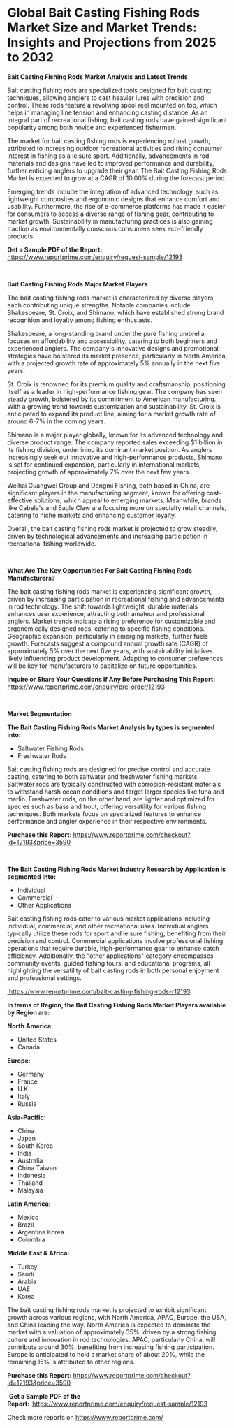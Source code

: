 <p><h1>Global Bait Casting Fishing Rods Market Size and Market Trends: Insights and Projections from 2025 to 2032</h1></p><p><strong>Bait Casting Fishing Rods Market Analysis and Latest Trends</strong></p>
<p><p>Bait casting fishing rods are specialized tools designed for bait casting techniques, allowing anglers to cast heavier lures with precision and control. These rods feature a revolving spool reel mounted on top, which helps in managing line tension and enhancing casting distance. As an integral part of recreational fishing, bait casting rods have gained significant popularity among both novice and experienced fishermen.</p><p>The market for bait casting fishing rods is experiencing robust growth, attributed to increasing outdoor recreational activities and rising consumer interest in fishing as a leisure sport. Additionally, advancements in rod materials and designs have led to improved performance and durability, further enticing anglers to upgrade their gear. The Bait Casting Fishing Rods Market is expected to grow at a CAGR of 10.00% during the forecast period. </p><p>Emerging trends include the integration of advanced technology, such as lightweight composites and ergonomic designs that enhance comfort and usability. Furthermore, the rise of e-commerce platforms has made it easier for consumers to access a diverse range of fishing gear, contributing to market growth. Sustainability in manufacturing practices is also gaining traction as environmentally conscious consumers seek eco-friendly products.</p></p>
<p><strong>Get a Sample PDF of the Report:&nbsp;</strong> <a href="https://www.reportprime.com/enquiry/request-sample/12193?utm_campaign=1892&utm_medium=2&utm_source=Github&utm_content=ia&utm_term=18032025&utm_id=bait-casting-fishing-rods">https://www.reportprime.com/enquiry/request-sample/12193</a></p>
<p>&nbsp;</p>
<p><strong>Bait Casting Fishing Rods Major Market Players</strong></p>
<p><p>The bait casting fishing rods market is characterized by diverse players, each contributing unique strengths. Notable companies include Shakespeare, St. Croix, and Shimano, which have established strong brand recognition and loyalty among fishing enthusiasts.</p><p>Shakespeare, a long-standing brand under the pure fishing umbrella, focuses on affordability and accessibility, catering to both beginners and experienced anglers. The company's innovative designs and promotional strategies have bolstered its market presence, particularly in North America, with a projected growth rate of approximately 5% annually in the next five years.</p><p>St. Croix is renowned for its premium quality and craftsmanship, positioning itself as a leader in high-performance fishing gear. The company has seen steady growth, bolstered by its commitment to American manufacturing. With a growing trend towards customization and sustainability, St. Croix is anticipated to expand its product line, aiming for a market growth rate of around 6-7% in the coming years.</p><p>Shimano is a major player globally, known for its advanced technology and diverse product range. The company reported sales exceeding $1 billion in its fishing division, underlining its dominant market position. As anglers increasingly seek out innovative and high-performance products, Shimano is set for continued expansion, particularly in international markets, projecting growth of approximately 7% over the next few years.</p><p>Weihai Guangwei Group and Dongmi Fishing, both based in China, are significant players in the manufacturing segment, known for offering cost-effective solutions, which appeal to emerging markets. Meanwhile, brands like Cabela's and Eagle Claw are focusing more on specialty retail channels, catering to niche markets and enhancing customer loyalty.</p><p>Overall, the bait casting fishing rods market is projected to grow steadily, driven by technological advancements and increasing participation in recreational fishing worldwide.</p></p>
<p>&nbsp;</p>
<p><strong>What Are The Key Opportunities For Bait Casting Fishing Rods Manufacturers?</strong></p>
<p><p>The bait casting fishing rods market is experiencing significant growth, driven by increasing participation in recreational fishing and advancements in rod technology. The shift towards lightweight, durable materials enhances user experience, attracting both amateur and professional anglers. Market trends indicate a rising preference for customizable and ergonomically designed rods, catering to specific fishing conditions. Geographic expansion, particularly in emerging markets, further fuels growth. Forecasts suggest a compound annual growth rate (CAGR) of approximately 5% over the next five years, with sustainability initiatives likely influencing product development. Adapting to consumer preferences will be key for manufacturers to capitalize on future opportunities.</p></p>
<p><strong>Inquire or Share Your Questions If Any Before Purchasing This Report:</strong> <a href="https://www.reportprime.com/enquiry/pre-order/12193?utm_campaign=1892&utm_medium=2&utm_source=Github&utm_content=ia&utm_term=18032025&utm_id=bait-casting-fishing-rods">https://www.reportprime.com/enquiry/pre-order/12193</a></p>
<p>&nbsp;</p>
<p><strong>Market Segmentation</strong></p>
<p><strong>The Bait Casting Fishing Rods Market Analysis by types is segmented into:</strong></p>
<p><ul><li>Saltwater Fishing Rods</li><li>Freshwater Rods</li></ul></p>
<p><p>Bait casting fishing rods are designed for precise control and accurate casting, catering to both saltwater and freshwater fishing markets. Saltwater rods are typically constructed with corrosion-resistant materials to withstand harsh ocean conditions and target larger species like tuna and marlin. Freshwater rods, on the other hand, are lighter and optimized for species such as bass and trout, offering versatility for various fishing techniques. Both markets focus on specialized features to enhance performance and angler experience in their respective environments.</p></p>
<p><strong>Purchase this Report:&nbsp;</strong><a href="https://www.reportprime.com/checkout?id=12193&price=3590&utm_campaign=1892&utm_medium=2&utm_source=Github&utm_content=ia&utm_term=18032025&utm_id=bait-casting-fishing-rods">https://www.reportprime.com/checkout?id=12193&price=3590</a></p>
<p>&nbsp;</p>
<p><strong>The Bait Casting Fishing Rods Market Industry Research by Application is segmented into:</strong></p>
<p><ul><li>Individual</li><li>Commercial</li><li>Other Applications</li></ul></p>
<p><p>Bait casting fishing rods cater to various market applications including individual, commercial, and other recreational uses. Individual anglers typically utilize these rods for sport and leisure fishing, benefiting from their precision and control. Commercial applications involve professional fishing operations that require durable, high-performance gear to enhance catch efficiency. Additionally, the "other applications" category encompasses community events, guided fishing tours, and educational programs, all highlighting the versatility of bait casting rods in both personal enjoyment and professional settings.</p></p>
<p><a href="https://www.reportprime.com/bait-casting-fishing-rods-r12193?utm_campaign=1892&utm_medium=2&utm_source=Github&utm_content=ia&utm_term=18032025&utm_id=bait-casting-fishing-rods">&nbsp;https://www.reportprime.com/bait-casting-fishing-rods-r12193</a></p>
<p><strong>In terms of Region, the Bait Casting Fishing Rods Market Players available by Region are:</strong></p>
<p>
    <p> <strong> North America: </strong>
        <ul>
            <li>United States</li>
            <li>Canada</li>
        </ul>
        </p> 
    <p> <strong> Europe: </strong>
        <ul>
            <li>Germany</li>
            <li>France</li>
            <li>U.K.</li>
            <li>Italy</li>
            <li>Russia</li>
        </ul>
        </p> 
    <p> <strong> Asia-Pacific: </strong>
        <ul>
            <li>China</li>
            <li>Japan</li>
            <li>South Korea</li>
            <li>India</li>
            <li>Australia</li>
            <li>China Taiwan</li>
            <li>Indonesia</li>
            <li>Thailand</li>
            <li>Malaysia</li>
        </ul>
        </p> 
    <p> <strong> Latin America: </strong>
        <ul>
            <li>Mexico</li>
            <li>Brazil</li>
            <li>Argentina Korea</li>
            <li>Colombia</li>
        </ul>
        </p> 
    <p> <strong> Middle East & Africa: </strong>
        <ul>
            <li>Turkey</li>
            <li>Saudi</li>
            <li>Arabia</li>
            <li>UAE</li>
            <li>Korea</li>
        </ul>
    </p>
    </p>
<p><p>The bait casting fishing rods market is projected to exhibit significant growth across various regions, with North America, APAC, Europe, the USA, and China leading the way. North America is expected to dominate the market with a valuation of approximately 35%, driven by a strong fishing culture and innovation in rod technologies. APAC, particularly China, will contribute around 30%, benefiting from increasing fishing participation. Europe is anticipated to hold a market share of about 20%, while the remaining 15% is attributed to other regions.</p></p>
<p><strong>Purchase this Report: </strong><a href="https://www.reportprime.com/checkout?id=12193&price=3590&utm_campaign=1892&utm_medium=2&utm_source=Github&utm_content=ia&utm_term=18032025&utm_id=bait-casting-fishing-rods">https://www.reportprime.com/checkout?id=12193&price=3590</a></p>
<p>&nbsp;<strong>Get a Sample PDF of the Report:&nbsp;&nbsp;</strong><a href="https://www.reportprime.com/enquiry/request-sample/12193?utm_campaign=1892&utm_medium=2&utm_source=Github&utm_content=ia&utm_term=18032025&utm_id=bait-casting-fishing-rods">https://www.reportprime.com/enquiry/request-sample/12193</a></p>
<p><strong></strong></p>
<p>Check more reports on <a href="https://www.reportprime.com/?utm_campaign=1892&utm_medium=2&utm_source=Github&utm_content=ia&utm_term=18032025&utm_id=bait-casting-fishing-rods">https://www.reportprime.com/</a></p>